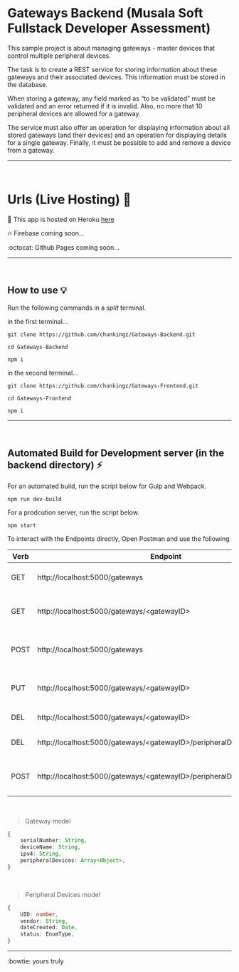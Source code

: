 # Gateways Backend (Musala Soft Fullstack Developer Assessment)

This sample project is about managing gateways - master devices that control multiple peripheral devices.

The task is to create a REST service for storing information about these gateways and their associated devices. This information must be stored in the database.

When storing a gateway, any field marked as “to be validated” must be validated and an error returned if it is invalid. Also, no more that 10 peripheral devices are allowed for a gateway.

The service must also offer an operation for displaying information about all stored gateways (and their devices) and an operation for displaying details for a single gateway. Finally, it must be possible to add and remove a device from a gateway.

---
<br>

# Urls (Live Hosting) :whale:

:gem: This app is hosted on Heroku [here](https://musala-gateways.herokuapp.com/)

:fire: Firebase coming soon...

:octocat: Github Pages coming soon...

---
<br>

## How to use :bulb:

Run the following commands in a *split* terminal.

in the first terminal...

```
git clone https://github.com/chunkingz/Gateways-Backend.git
```

```
cd Gateways-Backend
``` 

```
npm i
``` 

in the second terminal...

```
git clone https://github.com/chunkingz/Gateways-Frontend.git
```

```
cd Gateways-Frontend
``` 

```
npm i
``` 

---
<br>

## Automated Build for Development server (in the backend directory) :zap:

For an automated build, run the script below for Gulp and Webpack. 

```
npm run dev-build
```

For a prodcution server, run the script below. 
```
npm start
``` 


To interact with the Endpoints directly, Open Postman and use the following

| Verb        | Endpoint                                      | Payload                   |  Use                          |
| ----------- | --------------------------------------------- |---------------------------|-------------------------------|
| GET         | http://localhost:5000/gateways                | No                        |  Get all gateway devices      |
| GET         | http://localhost:5000/gateways/<gatewayID\>    | No                       |  Get a single gateway device  |
| POST        | http://localhost:5000/gateways                | Yes (See Gateway model below)     |  Add a Gateway                |
| PUT         | http://localhost:5000/gateways/<gatewayID\>    | Yes (See Gateway model below)    |  Update a Gateway             |
| DEL         | http://localhost:5000/gateways/<gatewayID\>    | No                       |  Delete a Gateway             |
| DEL         | http://localhost:5000/gateways/<gatewayID\>/peripheralDevices/<deviceID\> |  No    |  Delete a peripheral device  |
| POST        | http://localhost:5000/gateways/<gatewayID\>/peripheralDevices/add    | Yes (See Peripheral model below) |  Add a peripheral device      |

<br>

> Gateway model

``` typescript
{
    serialNumber: String,
    deviceName: String,
    ipv4: String,
    peripheralDevices: Array<Object>,
}
```

<br>

> Peripheral Devices model

``` typescript
{
    UID: number,
    vendor: String,
    dateCreated: Date,
    status: EnumType,
}
```

---

:bowtie: yours truly
